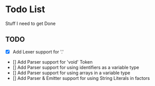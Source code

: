 # Todo List
Stuff I need to get Done


## TODO
- [x] Add Lexer support for '.'
- [] Add Parser support for 'void' Token
- [] Add Parser support for using identifiers as a variable type
- [] Add Parser support for using arrays in a variable type
- [] Add Parser & Emitter support for using String Literals in factors

